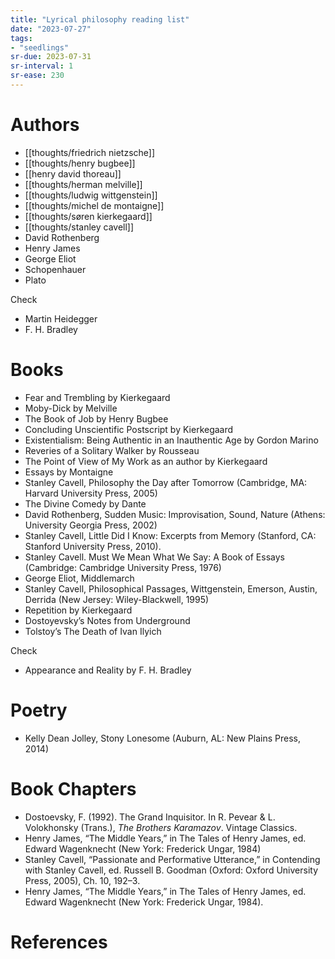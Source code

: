 ```yaml
---
title: "Lyrical philosophy reading list"
date: "2023-07-27"
tags:
- "seedlings"
sr-due: 2023-07-31
sr-interval: 1
sr-ease: 230
---
```


# Authors

- [[thoughts/friedrich nietzsche]]
- [[thoughts/henry bugbee]]
- [[henry david thoreau]]
- [[thoughts/herman melville]]
- [[thoughts/ludwig wittgenstein]]
- [[thoughts/michel de montaigne]]
- [[thoughts/søren kierkegaard]]
- [[thoughts/stanley cavell]]
- David Rothenberg
- Henry James
- George Eliot
- Schopenhauer
- Plato

Check

- Martin Heidegger
- F. H. Bradley

# Books

- Fear and Trembling by Kierkegaard
- Moby-Dick by Melville
- The Book of Job by Henry Bugbee
- Concluding Unscientific Postscript by Kierkegaard
- Existentialism: Being Authentic in an Inauthentic Age by Gordon Marino
- Reveries of a Solitary Walker by Rousseau
- The Point of View of My Work as an author by Kierkegaard
- Essays by Montaigne
- Stanley Cavell, Philosophy the Day after Tomorrow (Cambridge, MA: Harvard University Press, 2005)
- The Divine Comedy by Dante
- David Rothenberg, Sudden Music: Improvisation, Sound, Nature (Athens: University Georgia Press, 2002)
- Stanley Cavell, Little Did I Know: Excerpts from Memory (Stanford, CA: Stanford University Press, 2010).
- Stanley Cavell. Must We Mean What We Say: A Book of Essays (Cambridge: Cambridge University Press, 1976)
-  George Eliot, Middlemarch
- Stanley Cavell, Philosophical Passages, Wittgenstein, Emerson, Austin, Derrida (New Jersey: Wiley-Blackwell, 1995)
- Repetition by Kierkegaard
- Dostoyevsky’s Notes from Underground
- Tolstoy’s The Death of Ivan Ilyich

Check
- Appearance and Reality by F. H. Bradley

# Poetry

- Kelly Dean Jolley, Stony Lonesome (Auburn, AL: New Plains Press, 2014)

# Book Chapters

- Dostoevsky, F. (1992). The Grand Inquisitor. In R. Pevear & L. Volokhonsky (Trans.), _The Brothers Karamazov_. Vintage Classics.
- Henry James, “The Middle Years,” in The Tales of Henry James, ed. Edward Wagenknecht (New York: Frederick Ungar, 1984)
- Stanley Cavell, “Passionate and Performative Utterance,” in Contending with Stanley Cavell, ed. Russell B. Goodman (Oxford: Oxford University Press, 2005), Ch. 10, 192–3.
- Henry James, “The Middle Years,” in The Tales of Henry James, ed. Edward Wagenknecht (New York: Frederick Ungar, 1984).

# References